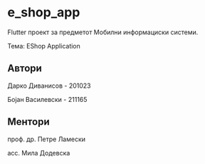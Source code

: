 # e_shop_app

Flutter проект за предметот Мобилни информациски системи.

Тема: ЕShop Application

## Автори

Дарко Диванисов - 201023

Бојан Василевски - 211165

## Ментори

проф. др. Петре Ламески

асс. Мила Додевска
